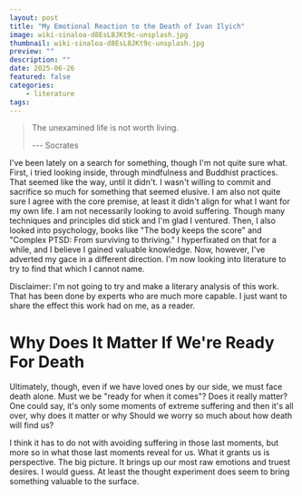 ```yaml
---
layout: post
title: "My Emotional Reaction to the Death of Ivan Ilyich"
image: wiki-sinaloa-d8EsL8JKt9c-unsplash.jpg
thumbnail: wiki-sinaloa-d8EsL8JKt9c-unsplash.jpg
preview: ""
description: ""
date: 2025-06-26
featured: false
categories:
    - literature
tags:
---
```

> The unexamined life is not worth living.
>
> --- Socrates

I've been lately on a search for something, though I'm not quite sure what. First, i tried looking inside, through mindfulness and Buddhist practices. That seemed like the way, until it didn't. I wasn't willing to commit and sacrifice so much for something that seemed elusive. I am also not quite sure I agree with the core premise, at least it didn't align for what I want for my own life. I am not necessarily looking to avoid suffering. Though many techniques and principles did stick and I'm glad I ventured. Then, I also looked into psychology, books like "The body keeps the score" and "Complex PTSD: From surviving to thriving." I hyperfixated on that for a while, and I believe I gained valuable knowledge. Now, however, I've adverted my gace in a different direction. I'm now looking into literature to try to find that which I cannot name. 

Disclaimer: I'm not going to try and make a literary analysis of this work. That has been done by experts who are much more capable. I just want to share the effect this work had on me, as a reader.

# Why Does It Matter If We're Ready For Death

Ultimately, though, even if we have loved ones by our side, we must face death alone. Must we be "ready for when it comes"? Does it really matter? One could say, it's only some moments of extreme suffering and then it's all over, why does it matter or why Should we worry so much about how death will find us?

I think it has to do not with avoiding suffering in those last moments, but more so in what those last moments reveal for us. What it grants us is perspective. The big picture. It brings up our most raw emotions and truest desires. I would guess. At least the thought experiment does seem to bring something valuable to the surface. 
